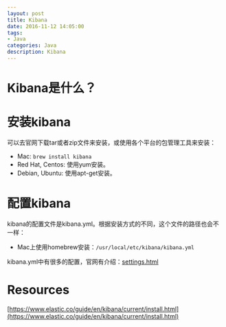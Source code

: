 ```yaml
---
layout: post
title: Kibana
date: 2016-11-12 14:05:00
tags:
- Java
categories: Java
description: Kibana
---
```


# Kibana是什么？    


# 安装kibana
可以去官网下载tar或者zip文件来安装，或使用各个平台的包管理工具来安装：

* Mac: `brew install kibana`
* Red Hat, Centos: 使用yum安装。
* Debian, Ubuntu: 使用apt-get安装。

# 配置kibana
kibana的配置文件是kibana.yml。根据安装方式的不同，这个文件的路径也会不一样：

* Mac上使用homebrew安装：`/usr/local/etc/kibana/kibana.yml`

kibana.yml中有很多的配置，官网有介绍：[settings.html](https://www.elastic.co/guide/en/kibana/current/settings.html)

# Resources    
[https://www.elastic.co/guide/en/kibana/current/install.html](https://www.elastic.co/guide/en/kibana/current/install.html)
